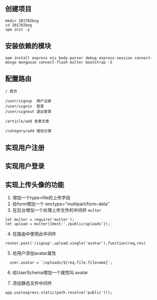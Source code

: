 ## 创建项目
```
mkdir 201702bog
cd 201702bog
npm init -y
```
## 安装依赖的模块
```
npm install express ejs body-parser debug express-session connect-mongo mongoose connect-flash multer bootstrap -S
```

## 配置路由
```
/ 首页

/user/signup  用户注册
/user/signin  登录
/user/signout 退出登录

/article/add 发表文章

/category/add 增加分类
```

## 实现用户注册

## 实现用户登录

## 实现上传头像的功能
1. 增加一个type=file的上传字段
2. 给form增加一个 enctype="multipart/form-data"
3. 在后台增加一个处理上传文件的中间件 `multer`
```
let multer = require('multer');
let upload = multer({dest:'./public/uploads'});

```
4. 在路由中使用此中间件
```
router.post('/signup',upload.single('avatar'),function(req,res)
```
5. 给用户添加avatar属性
```
  user.avatar = `/uploads/${req.file.filename}`;
```
6. 给UserSchema增加一个属性叫 avatar

7. 添加静态文件中间件
```
app.use(express.static(path.resolve('public')));
```
